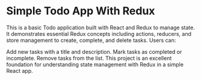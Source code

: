 # Simple Todo App With Redux

This is a basic Todo application built with React and Redux to manage state. It demonstrates essential Redux concepts including actions, reducers, and store management to create, complete, and delete tasks. Users can:

Add new tasks with a title and description.
Mark tasks as completed or incomplete.
Remove tasks from the list.
This project is an excellent foundation for understanding state management with Redux in a simple React app.
